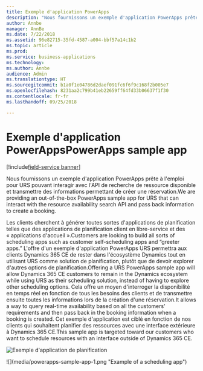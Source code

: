 ```yaml
---
title: Exemple d'application PowerApps
description: "Nous fournissons un exemple d'application PowerApps prête à l'emploi pour URS pouvant interagir avec l'API de recherche de ressource disponible et transmettre des informations permettant de créer une réservation."
author: Annbe
manager: AnnBe
ms.date: 7/22/2018
ms.assetid: 96e82715-35fd-4587-a004-bbf57a14c1b2
ms.topic: article
ms.prod: 
ms.service: business-applications
ms.technology: 
ms.author: Annbe
audience: Admin
ms.translationtype: HT
ms.sourcegitcommit: b1a0f1e04786d2daef091fc6f6f9c168f2b005e7
ms.openlocfilehash: 8231aa2c799b41eb22659ff64fd33b06637f1f30
ms.contentlocale: fr-fr
ms.lasthandoff: 09/25/2018

---
```


#  <a name="powerapps-sample-app"></a><span data-ttu-id="b396a-103">Exemple d'application PowerApps</span><span class="sxs-lookup"><span data-stu-id="b396a-103">PowerApps sample app</span></span>

[!include[field-service banner](../../../includes/field-service.md)]



<span data-ttu-id="b396a-104">Nous fournissons un exemple d'application PowerApps prête à l'emploi pour URS pouvant interagir avec l'API de recherche de ressource disponible et transmettre des informations permettant de créer une réservation.</span><span class="sxs-lookup"><span data-stu-id="b396a-104">We are providing an out-of-the-box PowerApps sample app for URS that can interact with the resource availability search API and pass back information to create a booking.</span></span>

<span data-ttu-id="b396a-105">Les clients cherchent à générer toutes sortes d'applications de planification telles que des applications de planification client en libre-service et des « applications d'accueil ».</span><span class="sxs-lookup"><span data-stu-id="b396a-105">Customers are looking to build all sorts of scheduling apps such as customer self-scheduling apps and “greeter apps.”</span></span> <span data-ttu-id="b396a-106">L'offre d'un exemple d'application PowerApps URS permettra aux clients Dynamics 365 CE de rester dans l'écosystème Dynamics tout en utilisant URS comme solution de planification, plutôt que de devoir explorer d'autres options de planification.</span><span class="sxs-lookup"><span data-stu-id="b396a-106">Offering a URS PowerApps sample app will allow Dynamics 365 CE customers to remain in the Dynamics ecosystem while using URS as their scheduling solution, instead of having to explore other scheduling options.</span></span> <span data-ttu-id="b396a-107">Cela offre un moyen d'interroger la disponibilité en temps réel en fonction de tous les besoins des clients et de transmettre ensuite toutes les informations lors de la création d'une réservation.</span><span class="sxs-lookup"><span data-stu-id="b396a-107">It allows a way to query real-time availability based on all the customers' requirements and then pass back in the booking information when a booking is created.</span></span> <span data-ttu-id="b396a-108">Cet exemple d'application est ciblé en fonction de nos clients qui souhaitent planifier des ressources avec une interface extérieure à Dynamics 365 CE.</span><span class="sxs-lookup"><span data-stu-id="b396a-108">This sample app is targeted toward our customers who want to schedule resources with an interface outside of Dynamics 365 CE.</span></span>

<span data-ttu-id="b396a-109">![](media/powerapps-sample-app-1.png "Exemple d'application de planification")
<!-- picture --></span><span class="sxs-lookup"><span data-stu-id="b396a-109">![](media/powerapps-sample-app-1.png "Example of a scheduling app")
<!-- picture --></span></span>


